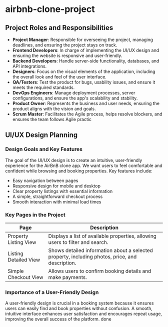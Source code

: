 # airbnb-clone-project

## Project Roles and Responsibilities

- **Project Manager**: Responsible for overseeing the project, managing deadlines, and ensuring the project stays on track.
- **Frontend Developers**: In charge of implementing the UI/UX design and ensuring the website is responsive and user-friendly.
- **Backend Developers**: Handle server-side functionality, databases, and API integrations.
- **Designers**: Focus on the visual elements of the application, including the overall look and feel of the user interface.
- **QA/Testers**: Test the product for bugs, usability issues, and ensure it meets the required standards.
- **DevOps Engineers**: Manage deployment processes, server configurations, and ensure the app's scalability and stability.
- **Product Owner**: Represents the business and user needs, ensuring the product aligns with the vision and goals.
- **Scrum Master**: Facilitates the Agile process, helps resolve blockers, and ensures the team follows Agile practic

## UI/UX Design Planning

### Design Goals and Key Features

The goal of the UI/UX design is to create an intuitive, user-friendly experience for the AirBnB clone app. We want users to feel comfortable and confident while browsing and booking properties. Key features include:

- Easy navigation between pages
- Responsive design for mobile and desktop
- Clear property listings with essential information
- A simple, straightforward checkout process
- Smooth interaction with minimal load times

### Key Pages in the Project

| Page                  | Description                                                                                     |
| --------------------- | ----------------------------------------------------------------------------------------------- |
| Property Listing View | Displays a list of available properties, allowing users to filter and search.                   |
| Listing Detailed View | Shows detailed information about a selected property, including photos, price, and description. |
| Simple Checkout View  | Allows users to confirm booking details and make payments.                                      |

### Importance of a User-Friendly Design

A user-friendly design is crucial in a booking system because it ensures users can easily find and book properties without confusion. A smooth, intuitive interface enhances user satisfaction and encourages repeat usage, improving the overall success of the platform. done

